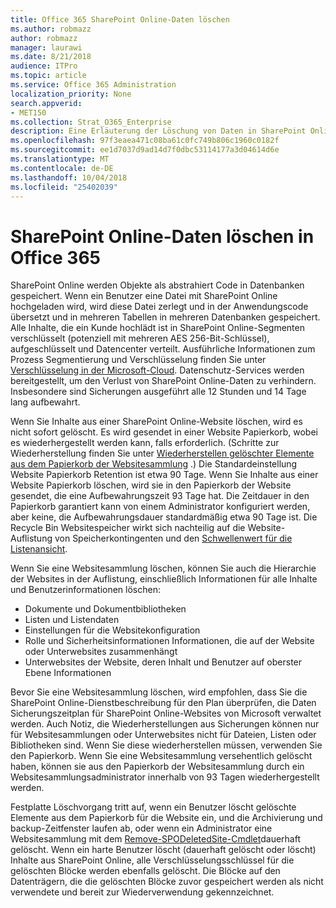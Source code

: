 ```yaml
---
title: Office 365 SharePoint Online-Daten löschen
ms.author: robmazz
author: robmazz
manager: laurawi
ms.date: 8/21/2018
audience: ITPro
ms.topic: article
ms.service: Office 365 Administration
localization_priority: None
search.appverid:
- MET150
ms.collection: Strat_O365_Enterprise
description: Eine Erläuterung der Löschung von Daten in SharePoint Online.
ms.openlocfilehash: 97f3eaea471c08ba61c0fc749b806c1960c0182f
ms.sourcegitcommit: ee1d7037d9ad14d7f0dbc53114177a3d04614d6e
ms.translationtype: MT
ms.contentlocale: de-DE
ms.lasthandoff: 10/04/2018
ms.locfileid: "25402039"
---
```

# <a name="sharepoint-online-data-deletion-in-office-365"></a>SharePoint Online-Daten löschen in Office 365

SharePoint Online werden Objekte als abstrahiert Code in Datenbanken gespeichert. Wenn ein Benutzer eine Datei mit SharePoint Online hochgeladen wird, wird diese Datei zerlegt und in der Anwendungscode übersetzt und in mehreren Tabellen in mehreren Datenbanken gespeichert. Alle Inhalte, die ein Kunde hochlädt ist in SharePoint Online-Segmenten verschlüsselt (potenziell mit mehreren AES 256-Bit-Schlüssel), aufgeschlüsselt und Datencenter verteilt. Ausführliche Informationen zum Prozess Segmentierung und Verschlüsselung finden Sie unter [Verschlüsselung in der Microsoft-Cloud](office-365-encryption-in-the-microsoft-cloud-overview.md). Datenschutz-Services werden bereitgestellt, um den Verlust von SharePoint Online-Daten zu verhindern. Insbesondere sind Sicherungen ausgeführt alle 12 Stunden und 14 Tage lang aufbewahrt.

Wenn Sie Inhalte aus einer SharePoint Online-Website löschen, wird es nicht sofort gelöscht. Es wird gesendet in einer Website Papierkorb, wobei es wiederhergestellt werden kann, falls erforderlich. (Schritte zur Wiederherstellung finden Sie unter [Wiederherstellen gelöschter Elemente aus dem Papierkorb der Websitesammlung](https://support.office.com/article/Restore-deleted-items-from-the-site-collection-recycle-bin-5fa924ee-16d7-487b-9a0a-021b9062d14b) .) Die Standardeinstellung Website Papierkorb Retention ist etwa 90 Tage. Wenn Sie Inhalte aus einer Website Papierkorb löschen, wird sie in den Papierkorb der Website gesendet, die eine Aufbewahrungszeit 93 Tage hat. Die Zeitdauer in den Papierkorb garantiert kann von einem Administrator konfiguriert werden, aber keine, die Aufbewahrungsdauer standardmäßig etwa 90 Tage ist. Die Recycle Bin Websitespeicher wirkt sich nachteilig auf die Website-Auflistung von Speicherkontingenten und den [Schwellenwert für die Listenansicht](https://support.office.com/article/List-View-Threshold-b8588dae-9387-48c2-9248-c24122f07c59).

Wenn Sie eine Websitesammlung löschen, können Sie auch die Hierarchie der Websites in der Auflistung, einschließlich Informationen für alle Inhalte und Benutzerinformationen löschen:
- Dokumente und Dokumentbibliotheken
- Listen und Listendaten
- Einstellungen für die Websitekonfiguration
- Rolle und Sicherheitsinformationen Informationen, die auf der Website oder Unterwebsites zusammenhängt
- Unterwebsites der Website, deren Inhalt und Benutzer auf oberster Ebene Informationen

Bevor Sie eine Websitesammlung löschen, wird empfohlen, dass Sie die SharePoint Online-Dienstbeschreibung für den Plan überprüfen, die Daten Sicherungszeitplan für SharePoint Online-Websites von Microsoft verwaltet werden. Auch Notiz, die Wiederherstellungen aus Sicherungen können nur für Websitesammlungen oder Unterwebsites nicht für Dateien, Listen oder Bibliotheken sind. Wenn Sie diese wiederherstellen müssen, verwenden Sie den Papierkorb. Wenn Sie eine Websitesammlung versehentlich gelöscht haben, können sie aus den Papierkorb der Websitesammlung durch ein Websitesammlungsadministrator innerhalb von 93 Tagen wiederhergestellt werden.

Festplatte Löschvorgang tritt auf, wenn ein Benutzer löscht gelöschte Elemente aus dem Papierkorb für die Website ein, und die Archivierung und backup-Zeitfenster laufen ab, oder wenn ein Administrator eine Websitesammlung mit dem [Remove-SPODeletedSite-Cmdlet](https://docs.microsoft.com/powershell/module/sharepoint-online/Remove-SPODeletedSite?view=sharepoint-ps)dauerhaft gelöscht. Wenn ein harte Benutzer löscht (dauerhaft gelöscht oder löscht) Inhalte aus SharePoint Online, alle Verschlüsselungsschlüssel für die gelöschten Blöcke werden ebenfalls gelöscht. Die Blöcke auf den Datenträgern, die die gelöschten Blöcke zuvor gespeichert werden als nicht verwendete und bereit zur Wiederverwendung gekennzeichnet.
